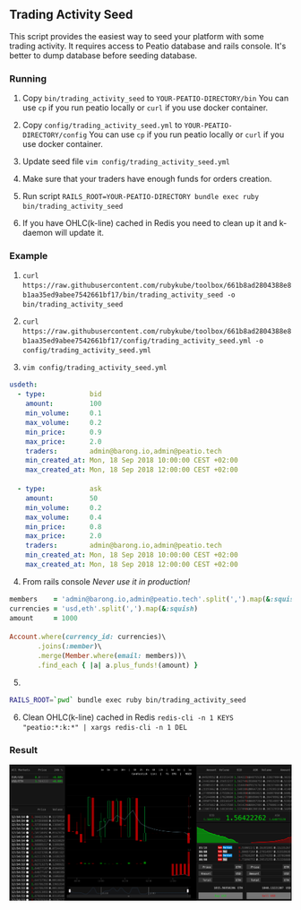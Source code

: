 ## Trading Activity Seed

This script provides the easiest way to seed your platform with some trading activity.
It requires access to Peatio database and rails console.
It's better to dump database before seeding database.

### Running

1. Copy `bin/trading_activity_seed` to `YOUR-PEATIO-DIRECTORY/bin`
You can use `cp` if you run peatio locally or `curl` if you use docker container.

2. Copy `config/trading_activity_seed.yml` to `YOUR-PEATIO-DIRECTORY/config`
You can use `cp` if you run peatio locally or `curl` if you use docker container.

3. Update seed file `vim config/trading_activity_seed.yml`

4. Make sure that your traders have enough funds for orders creation.

5. Run script `RAILS_ROOT=YOUR-PEATIO-DIRECTORY bundle exec ruby bin/trading_activity_seed`

6. If you have OHLC(k-line) cached in Redis you need to clean up it and k-daemon will update it.

### Example

1. `curl https://raw.githubusercontent.com/rubykube/toolbox/661b8ad2804388e8b1aa35ed9abee7542661bf17/bin/trading_activity_seed -o bin/trading_activity_seed`

2. `curl https://raw.githubusercontent.com/rubykube/toolbox/661b8ad2804388e8b1aa35ed9abee7542661bf17/config/trading_activity_seed.yml -o config/trading_activity_seed.yml`

3. `vim config/trading_activity_seed.yml`

```yml
usdeth:
  - type:           bid
    amount:         100
    min_volume:     0.1
    max_volume:     0.2
    min_price:      0.9
    max_price:      2.0
    traders:        admin@barong.io,admin@peatio.tech
    min_created_at: Mon, 18 Sep 2018 10:00:00 CEST +02:00
    max_created_at: Mon, 18 Sep 2018 12:00:00 CEST +02:00

  - type:           ask
    amount:         50
    min_volume:     0.2
    max_volume:     0.4
    min_price:      0.8
    max_price:      2.0
    traders:        admin@barong.io,admin@peatio.tech
    min_created_at: Mon, 18 Sep 2018 10:00:00 CEST +02:00
    max_created_at: Mon, 18 Sep 2018 12:00:00 CEST +02:00
```

4. From rails console
*Never use it in production!*
```ruby
members    = 'admin@barong.io,admin@peatio.tech'.split(',').map(&:squish)
currencies = 'usd,eth'.split(',').map(&:squish)
amount     = 1000

Account.where(currency_id: currencies)\
       .joins(:member)\
       .merge(Member.where(email: members))\
       .find_each { |a| a.plus_funds!(amount) }
```

5.
```bash
RAILS_ROOT=`pwd` bundle exec ruby bin/trading_activity_seed
```

6. Clean OHLC(k-line) cached in Redis `redis-cli -n 1 KEYS "peatio:*:k:*" | xargs redis-cli -n 1 DEL`

### Result

![trading_activity_seed](assets/trading_activity_seed.png)

